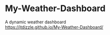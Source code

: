 # My-Weather-Dashboard  
A dynamic weather dashboard  
https://jtdizzle.github.io/My-Weather-Dashboard/  
